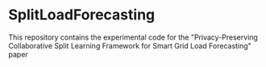 # SplitLoadForecasting
This repository contains the experimental code for the "Privacy-Preserving Collaborative Split Learning Framework for Smart Grid Load Forecasting" paper
